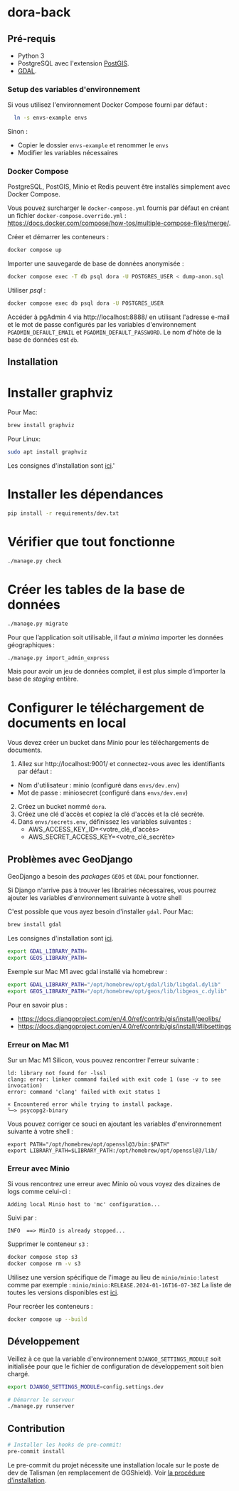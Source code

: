 # dora-back

## Pré-requis

- Python 3
- PostgreSQL avec l'extension [PostGIS](https://postgis.net/).
- [GDAL](https://gdal.org/).

### Setup des variables d'environnement
 
Si vous utilisez l'environnement Docker Compose fourni par défaut :
```bash
  ln -s envs-example envs
```
Sinon :
- Copier le dossier `envs-example` et renommer le `envs`
- Modifier les variables nécessaires

### Docker Compose

PostgreSQL, PostGIS, Minio et Redis peuvent être installés simplement avec Docker Compose.

Vous pouvez surcharger le `docker-compose.yml` fournis par défaut en créant un fichier `docker-compose.override.yml` : https://docs.docker.com/compose/how-tos/multiple-compose-files/merge/.

Créer et démarrer les conteneurs :

```bash
docker compose up
```

Importer une sauvegarde de base de données anonymisée :

```bash
docker compose exec -T db psql dora -U POSTGRES_USER < dump-anon.sql
```

Utiliser _psql_ :

```bash
docker compose exec db psql dora -U POSTGRES_USER
```

Accéder à pgAdmin 4 via http://localhost:8888/ en utilisant l'adresse e-mail et le mot de passe configurés par les variables d'environnement `PGADMIN_DEFAULT_EMAIL` et `PGADMIN_DEFAULT_PASSWORD`. Le nom d'hôte de la base de données est `db`.

## Installation


# Installer graphviz
Pour Mac:
```bash
brew install graphviz
```
Pour Linux:
```bash
sudo apt install graphviz
```
Les consignes d'installation sont [ici](https://graphviz.org/download/).'

# Installer les dépendances
```bash
pip install -r requirements/dev.txt
```

# Vérifier que tout fonctionne
```bash
./manage.py check
```

# Créer les tables de la base de données
```bash
./manage.py migrate
```

Pour que l’application soit utilisable, il faut _a minima_ importer les données géographiques :

```bash
./manage.py import_admin_express
```

Mais pour avoir un jeu de données complet, il est plus simple d’importer la base de _staging_ entière.

# Configurer le téléchargement de documents en local
Vous devez créer un bucket dans Minio pour les téléchargements de documents.

1. Allez sur http://localhost:9001/ et connectez-vous avec les identifiants par défaut :
  - Nom d'utilisateur : minio (configuré dans `envs/dev.env`)
  - Mot de passe : miniosecret (configuré dans `envs/dev.env`)
2. Créez un bucket nommé `dora`.
3. Créez une clé d'accès et copiez la clé d'accès et la clé secrète.
4. Dans `envs/secrets.env`, définissez les variables suivantes :
    - AWS_ACCESS_KEY_ID=<votre_clé_d'accès>
    - AWS_SECRET_ACCESS_KEY=<votre_clé_secrète>


## Problèmes avec GeoDjango

GeoDjango a besoin des _packages_ `GEOS` et `GDAL` pour fonctionner.

Si Django n'arrive pas à trouver les librairies nécessaires, vous pourrez ajouter les variables d'environnement suivante
à votre shell

C'est possible que vous ayez besoin d'installer `gdal`.
Pour Mac:
```bash
brew install gdal
```
Les consignes d'installation sont [ici](https://gdal.org/en/stable/download.html).

```bash
export GDAL_LIBRARY_PATH=
export GEOS_LIBRARY_PATH=
```

Exemple sur Mac M1 avec gdal installé via homebrew :

```bash
export GDAL_LIBRARY_PATH="/opt/homebrew/opt/gdal/lib/libgdal.dylib"
export GEOS_LIBRARY_PATH="/opt/homebrew/opt/geos/lib/libgeos_c.dylib"
```

Pour en savoir plus :

- https://docs.djangoproject.com/en/4.0/ref/contrib/gis/install/geolibs/
- https://docs.djangoproject.com/en/4.0/ref/contrib/gis/install/#libsettings

### Erreur on Mac M1

Sur un Mac M1 Silicon, vous pouvez rencontrer l'erreur suivante :

```
ld: library not found for -lssl
clang: error: linker command failed with exit code 1 (use -v to see invocation)
error: command 'clang' failed with exit status 1

× Encountered error while trying to install package.
╰─> psycopg2-binary
```

Vous pouvez corriger ce souci en ajoutant les variables d'environnement suivante à votre shell :

```
export PATH="/opt/homebrew/opt/openssl@3/bin:$PATH"
export LIBRARY_PATH=$LIBRARY_PATH:/opt/homebrew/opt/openssl@3/lib/
```

### Erreur avec Minio
Si vous rencontrez une erreur avec Minio où vous voyez des dizaines de logs comme celui-ci :

```
Adding local Minio host to 'mc' configuration...
```
Suivi par :
```
INFO  ==> MinIO is already stopped...
```

Supprimer le conteneur `s3` :

```bash
docker compose stop s3
docker compose rm -v s3
```

Utilisez une version spécifique de l'image au lieu de `minio/minio:latest` comme par exemple : `minio/minio:RELEASE.2024-01-16T16-07-38Z`
La liste de toutes les versions disponibles est [ici](https://hub.docker.com/r/minio/minio/tags).

Pour recréer les conteneurs :
```bash
docker compose up --build
```

## Développement

Veillez à ce que la variable d'environnement `DJANGO_SETTINGS_MODULE` soit initialisée
pour que le fichier de configuration de développement soit bien chargé.

```bash
export DJANGO_SETTINGS_MODULE=config.settings.dev
```

```bash
# Démarrer le serveur
./manage.py runserver
```

## Contribution

```bash
# Installer les hooks de pre-commit:
pre-commit install
```

Le pre-commit du projet nécessite une installation locale sur le poste de dev de Talisman (en remplacement de GGShield).
Voir [la procédure d'installation](https://github.com/thoughtworks/talisman?tab=readme-ov-file#installation).
